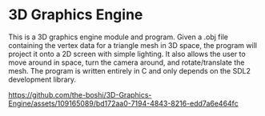 # 3D Graphics Engine

This is a 3D graphics engine module and program.
Given a .obj file containing the vertex data for a triangle mesh in 3D space, the program will project it onto a 2D screen with simple lighting.
It also allows the user to move around in space, turn the camera around, and rotate/translate the mesh.
The program is written entirely in C and only depends on the SDL2 development library.

https://github.com/the-boshi/3D-Graphics-Engine/assets/109165089/bd172aa0-7194-4843-8216-edd7a6e464fc
